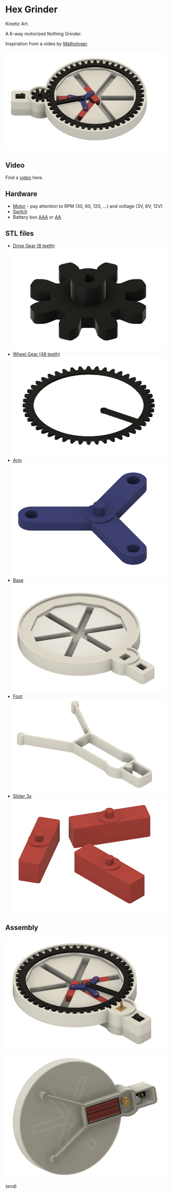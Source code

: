 # Hex Grinder

Kinetic Art. 

A 6-way motorized Nothing Grinder. 

Inspiration from a video by [Mathologer](https://youtu.be/7Fn-26Jmi5E​). 

![Assembled](Assembled.png)


## Video

Find a [video](https://www.youtube.com/watch?v=LN3e6v9pYDQ) here.


## Hardware

- [Motor](https://nl.aliexpress.com/item/32891710985.html) - pay attention to RPM (30, 60, 120, ...) and voltage (3V, 6V, 12V)
- [Switch](https://nl.aliexpress.com/item/32921026422.html)
- Battery box [AAA](https://nl.aliexpress.com/item/4001080222745.html) or [AA](https://nl.aliexpress.com/item/1005002137109137.html)


## STL files

- [Drive Gear (8 teeth)](DriveGear8teeth.stl)   ![Drive Gear (8 teeth)](DriveGear8teeth.png)
- [Wheel Gear (48 teeth)](WheelGear48teeth.stl) ![Wheel Gear (48 teeth)](WheelGear48teeth.png)
- [Arm](Arm.stl)                                ![Arm](Arm.png)
- [Base](Base.stl)                              ![Base](Base.png)
- [Foot](Foot.stl)                              ![Foot](Foot.png)
- [Slider 3x](Slider3x.stl)                     ![Slider 3x](Slider3x.png)


## Assembly

![AssembledNoGear](AssembledNoGear.png)

![AssembledBack](AssembledBack.png)

(end)

